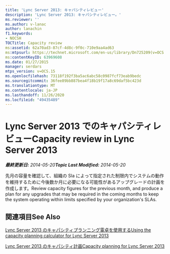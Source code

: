 ```yaml
---
title: 'Lync Server 2013: キャパシティレビュー'
description: 'Lync Server 2013: キャパシティレビュー。'
ms.reviewer: ''
ms.author: v-lanac
author: lanachin
f1.keywords:
- NOCSH
TOCTitle: Capacity review
ms:assetid: 62a70ad3-87cf-4d8c-9f0c-710e9aa4ad63
ms:mtpsurl: https://technet.microsoft.com/en-us/library/Dn725209(v=OCS.15)
ms:contentKeyID: 63969608
ms.date: 01/27/2015
manager: serdars
mtps_version: v=OCS.15
ms.openlocfilehash: 73118f192f3ba5ac6abc58c0987fcf73eab9bedc
ms.sourcegitcommit: 36fee89bb887bea4f18b19f17a8c69daf5bc423d
ms.translationtype: MT
ms.contentlocale: ja-JP
ms.lasthandoff: 11/26/2020
ms.locfileid: "49435489"
---
```

# <a name="capacity-review-in-lync-server-2013"></a><span data-ttu-id="cd310-103">Lync Server 2013 でのキャパシティレビュー</span><span class="sxs-lookup"><span data-stu-id="cd310-103">Capacity review in Lync Server 2013</span></span>

<div data-xmlns="http://www.w3.org/1999/xhtml">

<div class="topic" data-xmlns="http://www.w3.org/1999/xhtml" data-msxsl="urn:schemas-microsoft-com:xslt" data-cs="https://msdn.microsoft.com/">

<div data-asp="https://msdn2.microsoft.com/asp">



</div>

<div id="mainSection">

<div id="mainBody"><span data-ttu-id="cd310-104">

<span> </span></span><span class="sxs-lookup"><span data-stu-id="cd310-104">

<span> </span></span></span>

<span data-ttu-id="cd310-105">_**最終更新日:** 2014-05-20_</span><span class="sxs-lookup"><span data-stu-id="cd310-105">_**Topic Last Modified:** 2014-05-20_</span></span>

<span data-ttu-id="cd310-106">先月の容量を確認して、組織の Sla によって指定された制限内でシステムの動作を維持するために今後数か月に必要になる可能性があるアップグレードの計画を作成します。</span><span class="sxs-lookup"><span data-stu-id="cd310-106">Review capacity figures for the previous month, and produce a plan for any upgrades that may be required in the coming months to keep the system operating within limits specified by your organization's SLAs.</span></span>

<div>

## <a name="see-also"></a><span data-ttu-id="cd310-107">関連項目</span><span class="sxs-lookup"><span data-stu-id="cd310-107">See Also</span></span>


[<span data-ttu-id="cd310-108">Lync Server 2013 のキャパシティプランニング電卓を使用する</span><span class="sxs-lookup"><span data-stu-id="cd310-108">Using the capacity planning calculator for Lync Server 2013</span></span>](lync-server-2013-capacity-planning-calculator.md)  


[<span data-ttu-id="cd310-109">Lync Server 2013 のキャパシティ計画</span><span class="sxs-lookup"><span data-stu-id="cd310-109">Capacity planning for Lync Server 2013</span></span>](lync-server-2013-capacity-planning.md)  
  

<span data-ttu-id="cd310-110"></div>

</div>

<span> </span>

</div>

</div>

</span><span class="sxs-lookup"><span data-stu-id="cd310-110"></div>

</div>

<span> </span>

</div>

</div>

</span></span></div>

